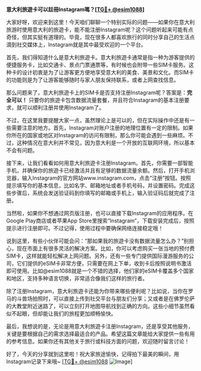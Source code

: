 **意大利旅遊卡可以註冊Instagram嗎？[[TG💪+ @esim1088](https://t.me/s/esim1088)]**

大家好呀，欢迎来到这里！今天咱们聊聊一个特别实际的问题——如果你在意大利旅游时使用意大利的旅遊卡，能不能注册Instagram呢？这个问题听起来可能有点奇怪，但其实挺有道理的。毕竟，现在很多人都喜欢旅行的同时分享自己的生活点滴到社交媒体上，Instagram就是其中最受欢迎的一个平台。

首先，我们得知道什么是意大利旅遊卡。意大利旅遊卡通常是指一种为游客提供的便捷服务卡，比如交通卡、景点门票通票等，有时候也会附带一些SIM卡服务。这种卡的设计初衷是为了让游客更方便地享受意大利的美食、美景和文化。而SIM卡的功能则是为了让游客能够随时与家人朋友保持联系，或者上网查找信息。

那么问题来了，意大利旅遊卡上的SIM卡是否支持注册Instagram呢？答案是：**完全可以！** 只要你的旅遊卡包含数据流量套餐，并且符合Instagram的基本注册要求，就可以顺利注册并使用Instagram了。

不过，在这里我要提醒大家一点，虽然理论上是可以的，但在实际操作中还是有一些需要注意的地方。首先，Instagram对账户注册的地理位置有一定的限制。如果你所在的国家或地区对Instagram的访问有限制，那么你可能会遇到一些麻烦。不过，这种情况在意大利并不常见，因为意大利是一个开放的互联网环境，所以基本不会有问题。

接下来，让我们看看如何用意大利旅遊卡注册Instagram。首先，你需要一部智能手机，并确保你的旅遊卡已经激活并且有足够的数据流量余额。然后，打开手机浏览器，输入Instagram的官方网站www.instagram.com，点击“注册”按钮。按照提示填写你的基本信息，比如名字、邮箱地址或者手机号码，并设置密码。完成这些步骤后，系统会发送验证码到你填写的邮箱或手机上，输入验证码后就完成了注册。

当然啦，如果你不想通过网页版注册，也可以直接下载Instagram的应用程序。在Google Play商店或者苹果App Store里搜索“Instagram”，下载安装完成后，按照提示进行注册即可。不过记得，使用过程中要确保网络连接稳定哦！

说到这里，有些小伙伴可能会问：“那如果我的旅遊卡没有数据流量怎么办？”别担心，现在市面上有很多灵活的解决方案。比如，你可以考虑购买一张当地的预付费SIM卡，这样就能轻松解决上网问题。另外，还有一些专门提供国际漫游服务的公司，它们提供的eSIM卡非常方便，只需要在网上下单，收到卡后按照说明书激活即可使用。比如@esim1088就是一个不错的选择，他们家的eSIM卡覆盖多个国家和地区，支持多种语言切换，非常适合像我们这样的旅行者。

除了注册Instagram，意大利旅遊卡还能为你带来哪些便利呢？比如说，当你在罗马的斗兽场拍照时，可以直接上传到社交平台与朋友们分享；又或者是在佛罗伦萨的大教堂附近迷路了，可以立刻打开地图导航找到正确的方向。这些小细节虽然看似不起眼，但却能让我们的旅程更加顺畅愉快。

最后，我想说的是，无论是用意大利旅遊卡注册Instagram，还是享受其他服务，关键是要根据自己的需求选择最适合的产品。希望这篇文章能给大家提供一些有用的参考信息。如果你还有其他关于旅行或科技方面的问题，欢迎随时留言讨论！

好了，今天的分享就到这里啦！祝大家旅途愉快，记得拍下最美的瞬间，用Instagram记录下来哦~ [[TG💪+ @esim1088](https://t.me/s/esim1088) ![Image](https://i.postimg.cc/4NQfJmqS/Snipaste-2025-05-13-00-14-12.png)]